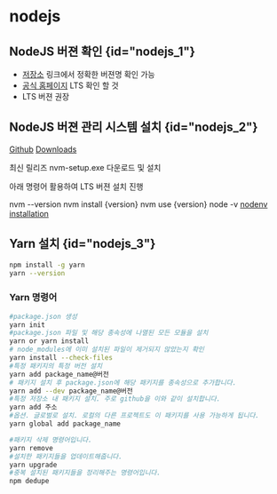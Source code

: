 # nodejs

## NodeJS 버젼 확인 {id="nodejs_1"}
- [저장소](https://nodejs.org/dist) 링크에서 정확한 버젼명 확인 가능
- [공식 홈페이지](https://nodejs.org/en) LTS 확인 할 것
- LTS 버젼 권장

## NodeJS 버젼 관리 시스템 설치 {id="nodejs_2"}
<tabs>
    <tab title="nvm (Windows)">
        <a href="https://github.com/coreybutler/nvm-windows">Github</a>
        <a href="https://github.com/coreybutler/nvm-windows/releases">Downloads</a>
        <p>최신 릴리즈 <shortcut>nvm-setup.exe</shortcut> 다운로드 및 설치</p>
        <p>아래 명령어 활용하여 LTS 버젼 설치 진행</p>
        <code-block lang="shell">
            nvm --version
            nvm install {version}
            nvm use {version}
            node -v
        </code-block>
    </tab>
    <tab title="nodenv (Mac/Linux)">
        <a href="https://github.com/nodenv/nodenv#installation">nodenv installation</a>
    </tab>
</tabs>

## Yarn 설치 {id="nodejs_3"}
```Bash
npm install -g yarn
yarn --version
```
### Yarn 명령어
```Bash
#package.json 생성
yarn init 
#package.json 파일 및 해당 종속성에 나열된 모든 모듈을 설치
yarn or yarn install 
# node_modules에 이미 설치된 파일이 제거되지 않았는지 확인
yarn install --check-files
#특정 패키지의 특정 버전 설치
yarn add package_name@버전 
# 패키지 설치 후 package.json에 해당 패키지를 종속성으로 추가합니다.
yarn add --dev package_name@버전
#특정 저장소 내 패키지 설치. 주로 github을 이와 같이 설치합니다.
yarn add 주소 
#옵션. 글로벌로 설치. 로컬의 다른 프로젝트도 이 패키지를 사용 가능하게 됩니다.
yarn global add package_name 

#패키지 삭제 명령어입니다.
yarn remove 
#설치한 패키지들을 업데이트해줍니다.
yarn upgrade 
#중복 설치된 패키지들을 정리해주는 명령어입니다.
npm dedupe 
```
